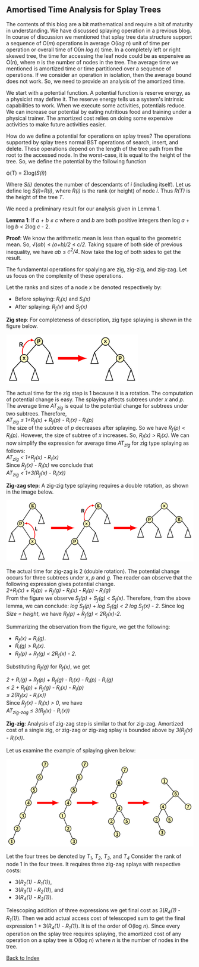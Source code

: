 ## Amortised Time Analysis for Splay Trees

The contents of this blog are a bit mathematical and require a bit of maturity in understanding. We
have discussed splaying operation in a previous blog. In course of discussion we mentioned that
splay tree data structure support a sequence of O(<i>m</i>) operations in average O(<i>log n</i>)
unit of time per operation or overall time of O(<i>m log n</i>) time. In a completely left or right
skewed tree, the time for accessing the leaf node could be as expensive as O(<i>n</i>), where 
<i>n</i> is the number of nodes in the tree. The average time we mentioned is amortized 
time or time partitioned over a sequence of operations. If we consider an operation in isolation, then
the average bound does not work. So, we need to provide an analysis of the amortized time.

We start with a potential function. A potential function is reserve energy, as a physicist 
may define it. The reserve energy tells us a system's intrinsic capabilities to work. When we execute 
some activities, potentials reduce. We can increase our potential by eating nutritious food and
training under a physical trainer. The amortized cost relies on doing some expensive activities to make
future activities easier. 
  
How do we define a potential for operations on splay trees? The operations supported by splay trees
normal BST operations of search, insert, and delete. These operations depend on the length of the
tree path from the root to the accessed node.  In the worst-case, it is equal to the height of the tree. So, we define the potential by the following function
<p align="text:center">
  &#x3D5;(T) = &Sigma;log(<i>S(i)</i>)
</p>
Where <i>S(i)</i> denotes the number of descendants of <i>i</i> (including itself). Let us define 
log <i>S(i)=R(i)</i>, where <i>R(i)</i> is the rank (or height) of node <i>i</i>. Thus <i>R(T)</i>
is the height of the tree <i>T</i>. 

We need a preliminary result for our analysis given in Lemma 1.

<strong>Lemma 1</strong>: If <i>a + b &le; c</i> where <i>a</i> and <i>b</i> are both positive
integers then log <i>a</i> + log <i>b</i> &lt; 2log <i>c</i> - 2.

<strong>Proof</strong>: We know the arithmetic mean is less than equal to the geometric mean. So,
&radic;(<i>ab</i>) &le; <i>(a+b)/2</i> &le; <i>c/2</i>. Taking square of both side of previous 
inequality, we have <i>ab</i> &le; <i>c<sup>2</sup>/4</i>. Now take the log of both sides to get
the result.

The fundamental operations for spalying
are zig, zig-zig, and zig-zag. Let us focus on the complexity of these operations. 

Let the ranks and sizes of a node <i>x</i> be denoted respectively by:

- Before splaying: <i>R<sub>i</sub>(x)</i> and <i>S<sub>i</sub>(x)</i> 
- After splaying: <i>R<sub>f</sub>(x)</i> and <i>S<sub>f</sub>(x)</i> 

<strong>Zig step</strong>: For completeness of description, zig type splaying is shown in the figure
below. 
<p align="text:center">
  <img src="../images/R-splay.png">
</p>
The actual time for the zig step is 1 because it is a rotation. The computation of potential 
change is easy. The splaying affects subtrees under <i>x</i> and <i>p</i>. 
The average time <i>AT<sub>zig</sub></i> is equal to the potential change for subtrees under
two subtrees. Therefore,
<div style align="text:center">
  <i>AT<sub>zig</sub> &le; 1+R<sub>f</sub>(x) + R<sub>f</sub>(p) - R<sub>i</sub>(x) - R<sub>i</sub>(p)</i>
</div>
The size of the subtree of <i>p</i> decreases after splaying. So we have 
<i>R<sub>f</sub>(p) &lt; R<sub>i</sub>(p)</i>. However, the size of subtree of <i>x</i>
increases. So, <i>R<sub>f</sub>(x) &gt; R<sub>i</sub>(x)</i>. We can now simplify the
expression for average time <i>AT<sub>zig</sub></i> for zig type splaying as follows:
<div style align="text:center">
  <i>AT<sub>zig</sub> &lt; 1+R<sub>f</sub>(x) - R<sub>i</sub>(x)</i>
</div>
Since <i>R<sub>f</sub>(x) - R<sub>i</sub>(x)</i> we conclude that 
<div style align="text:center">
  <i>AT<sub>zig</sub> &lt; 1+3(R<sub>f</sub>(x) - R<sub>i</sub>(x))</i>
</div>

<strong>Zig-zag step</strong>: A zig-zig type splaying requires a double rotation, as shown in 
the image below. 
<p align="text:center">
  <img src="../images/LR-splay.png">
</p>
The actual time for zig-zag is 2 (double rotation). The potential change occurs for three subtrees
under <i>x</i>, <i>p</i> and <i>g</i>. The reader can observe that the following expression gives potential change.
<div style align="text:center">
  <i>2+R<sub>f</sub>(x) + R<sub>f</sub>(p) + R<sub>f</sub>(g) - R<sub>i</sub>(x) - R<sub>i</sub>(p) - R<sub>i</sub>(g)</i> 
</div>
From the figure we observe <i>S<sub>f</sub>(p) + S<sub>f</sub>(g) &lt; S<sub>f</sub>(x)</i>. Therefore, from the above lemma, we can conclude:
<i>log S<sub>f</sub>(p) + log S<sub>f</sub>(g) &lt; 2 log S<sub>f</sub>(x) - 2</i>. Since log <i>Size = height</i>, we have <i>R<sub>f</sub>(p) + R<sub>f</sub>(g) &lt; 2R<sub>f</sub>(x)-2</i>.

Summarizing the observation from the figure, we get the following:

- <i>R<sub>f</sub>(x) = R<sub>i</sub>(g)</i>.
- <i>R<sub>i</sub>(g) &gt; R<sub>i</sub>(x)</i>.
- <i>R<sub>f</sub>(p) + R<sub>f</sub>(g) &lt; 2R<sub>f</sub>(x) - 2</i>.

Substituting <i>R<sub>f</sub>(g)</i> for <i>R<sub>f</sub>(x)</i>, we get
<div style align="text:center">
  <i>2 + R<sub>i</sub>(g) +  R<sub>f</sub>(p) + R<sub>f</sub>(g) - R<sub>i</sub>(x) - R<sub>i</sub>(p) - R<sub>i</sub>(g)</i> <br>
  <i>&le; 2 + R<sub>f</sub>(p) + R<sub>f</sub>(g) - R<sub>i</sub>(x) - R<sub>i</sub>(p)</i></br>
  <i>&le; 2(R<sub>f</sub>(x) - R<sub>i</sub>(x))</i>
</div>
Since <i>R<sub>f</sub>(x) - R<sub>i</sub>(x) &gt; 0</i>, we have
<div style align="text:center">
  <i>AT<sub>zig-zag</sub> &le; 3(R<sub>f</sub>(x) - R<sub>i</sub>(x))</i>
  </div>
  
  <strong>Zig-zig</strong>: Analysis of zig-zag step is similar to that for zig-zag. Amortized cost
  of a single zig, or zig-zag or zig-zag splay is bounded above by <i>3(R<sub>f</sub>(x) - R<sub>i</sub>(x))</i>.
  
Let us examine the example of splaying given below:
<p align="text:center">
  <img src="../images/splayExample2.png">
</p>
Let the four trees be denoted by  <i>T<sub>1</sub></i>, <i>T<sub>2</sub></i>, <i>T<sub>3</sub></i>, and
<i>T<sub>4</sub></i>
Consider the rank of node 1 in the four trees. It requires three zig-zag splays with 
respective costs:

  - 3(<i>R<sub>2</sub>(1) - R<sub>1</sub>(1)</i>),
  - 3(<i>R<sub>3</sub>(1) - R<sub>2</sub>(1)</i>), and
  - 3(<i>R<sub>4</sub>(1) - R<sub>3</sub>(1)</i>).
 
Telescoping addition of three expressions we get final cost as 
3(<i>R<sub>4</sub>(1) - R<sub>1</sub>(1)</i>). Then we add
actual access cost of telescoped sum to get the final expression 1 +  3(<i>R<sub>4</sub>(1) - R<sub>1</sub>(1)</i>). It is of the order of
O(log <i>n</i>). Since every operation on the splay tree requires splaying, the amortized cost of 
any operation on a splay tree is O(log <i>n</i>) where <i>n</i> is the number of nodes in the 
tree.

[Back to Index](../index.md)
